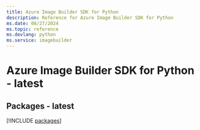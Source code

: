 ```yaml
---
title: Azure Image Builder SDK for Python
description: Reference for Azure Image Builder SDK for Python
ms.date: 08/27/2024
ms.topic: reference
ms.devlang: python
ms.service: imagebuilder
---
```

# Azure Image Builder SDK for Python - latest
## Packages - latest
[!INCLUDE [packages](image-builder-index.md)]